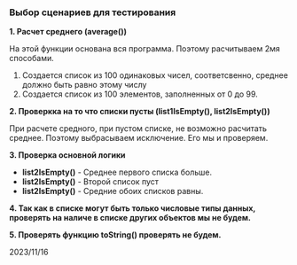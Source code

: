 ### Выбор сценариев для тестирования

**1. Расчет среднего (average())**

На этой функции основана вся программа. Поэтому расчитываем 2мя способами.  
1. Создается список из 100 одинаковых чисел, соответсвенно, среднее должно быть равно этому числу
2. Создается список из 100 элементов, заполненных от 0 до 99.


**2. Проверкка на то что списки пусты (list1IsEmpty(), list2IsEmpty())**

При расчете средного, при пустом списке, не возможно расчитать среднее. Поэтому выбрасываем исключение. Его мы и проверяем.

**3. Проверка основной логики**
- **list2IsEmpty()** - Среднее первого списка больше.  
- **list2IsEmpty()** - Второй список пуст   
- **list2IsEmpty()** - Средние обоих списков равны.

**4. Так как в списке могут быть только числовые типы данных, проверять на наличе в списке других объектов мы не будем.**  

**5. Проверять функцию toString() проверять не будем.** 

2023/11/16